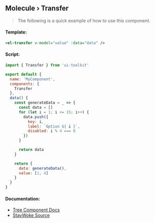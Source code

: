 Molecule › Transfer
---

> The following is a quick example of how to use this component.


#### Template:

```xml
<el-transfer v-model="value" :data="data" />
```


#### Script:

```js
import { Transfer } from 'ui-toolkit'

export default {
  name: 'MyComponent',
  components: {
    Transfer
  },
  data() {
    const generateData = _ => {
      const data = []
      for (let i = 1; i <= 15; i++) {
        data.push({
          key: i,
          label: `Option ${ i }`,
          disabled: i % 4 === 0
        })
      }

      return data
    }

    return {
      data: generateData(),
      value: [1, 4]
    }
  }
}
```


#### Documentation:

* [Tree Component Docs](http://element.eleme.io/#/en-US/component/tree)
* [StayWoke Source](https://github.com/staywoke/ui-toolkit/tree/master/src/components/molecules/tree)
